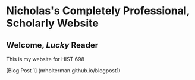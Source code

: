 # Nicholas's Completely Professional, Scholarly Website

## Welcome, *Lucky* Reader

This is my website for HIST 698

[Blog Post 1] (nrholterman.github.io/blogpost1)
